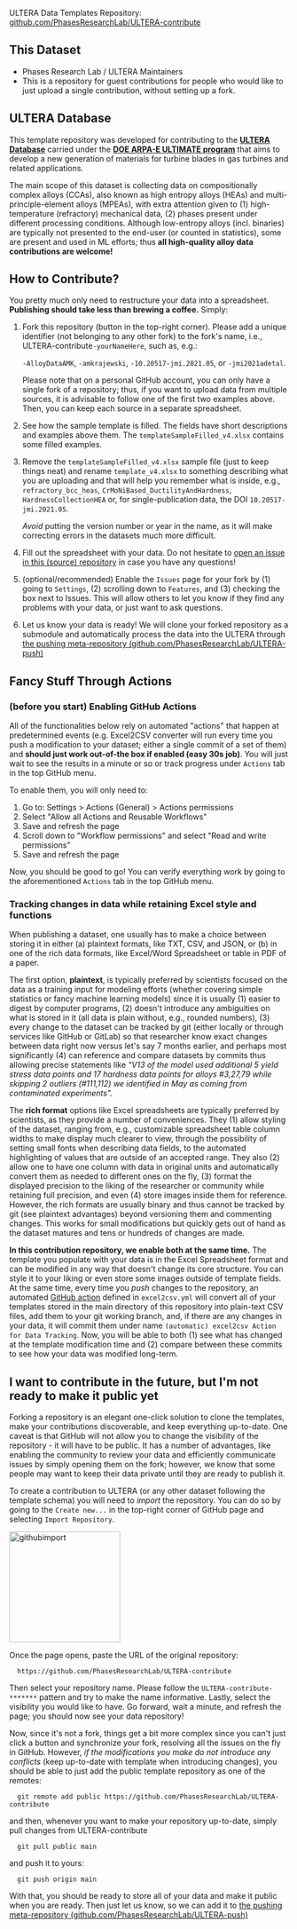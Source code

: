 ULTERA Data Templates Repository: [github.com/PhasesResearchLab/ULTERA-contribute](https://github.com/PhasesResearchLab/ULTERA-contribute)

## This Dataset

- Phases Research Lab / ULTERA Maintainers
- This is a repository for guest contributions for people who would like to just upload a single contribution, without setting up a fork.


## ULTERA Database
This template repository was developed for contributing to the [**ULTERA Database**](https://ultera.org) carried under the 
[**DOE ARPA-E ULTIMATE program**](https://arpa-e.energy.gov/?q=arpa-e-programs/ultimate) that
aims to develop a new generation of materials for turbine blades in gas turbines and related
applications. 

The main scope of this dataset is collecting data on compositionally complex alloys (CCAs), also known as high entropy alloys (HEAs) and multi-principle-element alloys (MPEAs), with extra attention given to (1) high-temperature (refractory) mechanical data, (2) phases present under different processing conditions. Although low-entropy alloys (incl. binaries) are typically not presented to the end-user (or counted in statistics), some are present and used in ML efforts; thus **all high-quality alloy data contributions are welcome!**



## How to Contribute?
You pretty much only need to restructure your data into a spreadsheet. **Publishing should take less than brewing a coffee.** Simply:

1. Fork this repository (button in the top-right corner). Please add a unique identifier (not belonging to any other fork) to the fork's name, i.e., ULTERA-contribute`-yourNameHere`, such as, e.g.:
   
    `-AlloyDataAMK`, `-amkrajewski`, `-10.20517-jmi.2021.05`, or `-jmi2021adetal`.
   
   Please note that on a personal GitHub account, you can only have a single fork of a repository; thus, if you want to upload data from multiple sources, it is advisable to follow one of the first two examples above. Then, you can keep each source in a separate spreadsheet.
   
3. See how the sample template is filled. The fields have short descriptions and examples above them. The `templateSampleFilled_v4.xlsx` contains some filled examples.

4. Remove the `templateSampleFilled_v4.xlsx` sample file (just to keep things neat) and rename `template_v4.xlsx` to something describing what you are uploading and that will help you remember what is inside, e.g., `refractory_bcc_heas`, `CrMoNiBased_DuctilityAndHardness`, `HardnessCollectionHEA` or, for single-publication data, the DOI `10.20517-jmi.2021.05`.

   _Avoid_ putting the version number or year in the name, as it will make correcting errors in the datasets much more difficult.


7. Fill out the spreadsheet with your data. Do not hesitate to [open an issue in this (source) repository](https://github.com/PhasesResearchLab/ULTERA-contribute/issues) in case you have any questions!

8. (optional/recommended) Enable the `Issues` page for your fork by (1) going to `Settings`, (2) scrolling down to `Features`, and (3) checking the box next to Issues. This will allow others to let you know if they find any problems with your data, or just want to ask questions.
   
9. Let us know your data is ready! We will clone your forked repository as a submodule and automatically process the data into the ULTERA through [the pushing meta-repository (github.com/PhasesResearchLab/ULTERA-push)](https://github.com/PhasesResearchLab/ULTERA-push)

## Fancy Stuff Through Actions

### (before you start) Enabling GitHub Actions

All of the functionalities below rely on automated "actions" that happen at predetermined events (e.g. Excel2CSV converter will run every time you push a modification to your dataset; either a single commit of a set of them) and **should just work out-of-the box if enabled (easy 30s job)**. You will just wait to see the results in a minute or so or track progress under `Actions` tab in the top GitHub menu.

To enable them, you will only need to:
1. Go to: Settings > Actions (General) > Actions permissions
2. Select "Allow all Actions and Reusable Workflows"
3. Save and refresh the page
4. Scroll down to "Workflow permissions" and select "Read and write permissions"
5. Save and refresh the page

Now, you should be good to go! You can verify everything work by going to the aforementioned `Actions` tab in the top GitHub menu.

### Tracking changes in data while retaining Excel style and functions

When publishing a dataset, one usually has to make a choice between storing it in either (a) plaintext formats, like TXT, CSV, and JSON, or (b) in one of the rich data formats, like Excel/Word Spreadsheet or table in PDF of a paper. 

The first option, **plaintext**, is typically preferred by scientists focused on the data as a training input for modeling efforts (whether covering simple statistics or fancy machine learning models) since it is usually (1) easier to digest by computer programs, (2) doesn't introduce any ambiguities on what is stored in it (all data is plain without, e.g., rounded numbers), (3) every change to the dataset can be tracked by git (either locally or through services like GitHub or GitLab) so that researcher know exact changes between data right now versus let's say 7 months earlier, and perhaps most significantly (4) can reference and compare datasets by commits thus allowing precise statements like _"V13 of the model used additional 5 yield stress data points and 17 hardness data points for alloys #3,27,79 while skipping 2 outliers (#111,112) we identified in May as coming from contaminated experiments"._

The **rich format** options like Excel spreadsheets are typically preferred by scientists, as they provide a number of conveniences. They (1) allow styling of the dataset, ranging from, e.g., customizable spreadsheet table column widths to make display much clearer to view, through the possibility of setting small fonts when describing data fields, to the automated highlighting of values that are outside of an accepted range. They also (2) allow one to have one column with data in original units and automatically convert them as needed to different ones on the fly, (3) format the displayed precision to the liking of the researcher or community while retaining full precision, and even (4) store images inside them for reference. However, the rich formats are usually binary and thus cannot be tracked by git (see plaintext advantages) beyond versioning them and commenting changes. This works for small modifications but quickly gets out of hand as the dataset matures and tens or hundreds of changes are made. 

**In this contribution repository, we enable both at the same time.** The template you populate with your data is in the Excel Spreadsheet format and can be modified in any way that doesn't change its core structure. You can style it to your liking or even store some images outside of template fields. At the same time, every time you _push_ changes to the repository, an automated [GitHub action]((before-you-start)-Enabling-GitHub-Actions) defined in `excel2csv.yml` will convert all of your templates stored in the main directory of this repository into plain-text CSV files, add them to your git working branch, and, if there are any changes in your data, it will commit them under name `(automatic) excel2csv Action for Data Tracking`. Now, you will be able to both (1) see what has changed at the template modification time and (2) compare between these commits to see how your data was modified long-term.



## I want to contribute in the future, but I'm not ready to make it public yet

Forking a repository is an elegant one-click solution to clone the templates, make your contributions discoverable, and keep everything up-to-date. One caveat is that GitHub will not allow you to change the visibility of the repository - it will have to be public. It has a number of advantages, like enabling the community to review your data and efficiently communicate issues by simply opening them on the fork; however, we know that some people may want to keep their data private until they are ready to publish it.

To create a contribution to ULTERA (or any other dataset following the template schema) you will need to _import_ the repository. You can do so by going to the `Create new...` in the top-right corner of GitHub page and selecting `Import Repository`. 

<img src="assets/images/githubimport_screenshot.png" alt="githubimport" width="200"/>

Once the page opens, paste the URL of the original repository:

      https://github.com/PhasesResearchLab/ULTERA-contribute

Then select your repository name. Please follow the `ULTERA-contribute-*******` pattern and try to make the name informative. Lastly, select the visibility you would like to have. Go forward, wait a minute, and refresh the page; you should now see your data repository!

Now, since it's not a fork, things get a bit more complex since you can't just click a button and synchronize your fork, resolving all the issues on the fly in GitHub. However, _if the modifications you make do not introduce any conflicts_ (keep up-to-date with template when introducing changes), you should be able to just add the public template repository as one of the remotes:

      git remote add public https://github.com/PhasesResearchLab/ULTERA-contribute

and then, whenever you want to make your repository up-to-date, simply pull changes from ULTERA-contribute

      git pull public main
   
and push it to yours:

      git push origin main

With that, you should be ready to store all of your data and make it public when you are ready. Then just let us know, so we can add it to [the pushing meta-repository (github.com/PhasesResearchLab/ULTERA-push)](https://github.com/PhasesResearchLab/ULTERA-push)





